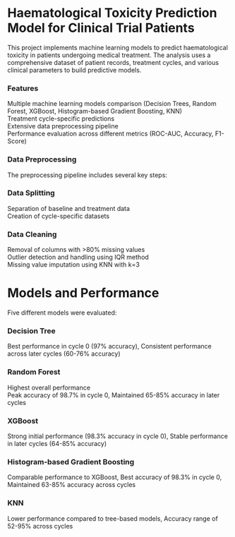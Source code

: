# Haematological Toxicity Prediction Model for Clinical Trial Patients
This project implements machine learning models to predict haematological toxicity in patients undergoing medical treatment. The analysis uses a comprehensive dataset of patient records, treatment cycles, and various clinical parameters to build predictive models.

### Features

Multiple machine learning models comparison (Decision Trees, Random Forest, XGBoost, Histogram-based Gradient Boosting, KNN)  
Treatment cycle-specific predictions  
Extensive data preprocessing pipeline  
Performance evaluation across different metrics (ROC-AUC, Accuracy, F1-Score)

### Data Preprocessing
The preprocessing pipeline includes several key steps:

### Data Splitting
Separation of baseline and treatment data  
Creation of cycle-specific datasets

### Data Cleaning
Removal of columns with >80% missing values  
Outlier detection and handling using IQR method  
Missing value imputation using KNN with k=3


# Models and Performance
Five different models were evaluated:

### Decision Tree
Best performance in cycle 0 (97% accuracy),
Consistent performance across later cycles (60-76% accuracy)


### Random Forest
Highest overall performance  
Peak accuracy of 98.7% in cycle 0,
Maintained 65-85% accuracy in later cycles


### XGBoost
Strong initial performance (98.3% accuracy in cycle 0),
Stable performance in later cycles (64-85% accuracy)


### Histogram-based Gradient Boosting
Comparable performance to XGBoost,
Best accuracy of 98.3% in cycle 0,
Maintained 63-85% accuracy across cycles


### KNN
Lower performance compared to tree-based models,
Accuracy range of 52-95% across cycles
